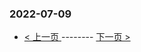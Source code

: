 ### 2022-07-09 
 

- [ < 上一页 ](https://github.com/able8/weibo-hot-record/blob/master/2022-07-08.md) -------- [ 下一页 > ](https://github.com/able8/weibo-hot-record/blob/master/2022-07-10.md)